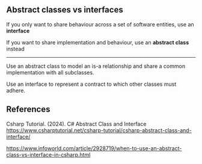 ## Abstract classes vs interfaces

If you only want to share behaviour across a set of software entities, use an **interface**

If you want to share implementation and behaviour, use an **abstract class** instead

------

Use an abstract class to model an is-a relationship and share a common implementation with all subclasses.

Use an interface to represent a contract to which other classes must adhere.
## References

Csharp Tutorial. (2024). C# Abstract Class and Interface
  https://www.csharptutorial.net/csharp-tutorial/csharp-abstract-class-and-interface/

https://www.infoworld.com/article/2928719/when-to-use-an-abstract-class-vs-interface-in-csharp.html
